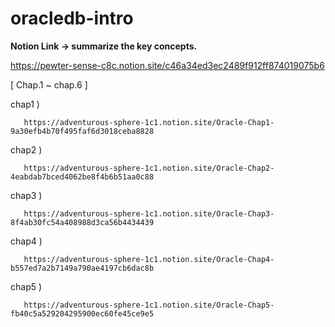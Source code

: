 # oracledb-intro

**Notion Link -> summarize the key concepts.**

https://pewter-sense-c8c.notion.site/c46a34ed3ec2489f912ff874019075b6

[ Chap.1 ~ chap.6 ]

chap1 )  

       https://adventurous-sphere-1c1.notion.site/Oracle-Chap1-9a30efb4b70f495faf6d3018ceba8828

chap2 )  

       https://adventurous-sphere-1c1.notion.site/Oracle-Chap2-4eabdab7bced4062be8f4b6b51aa0c88
       
chap3 )  

       https://adventurous-sphere-1c1.notion.site/Oracle-Chap3-8f4ab30fc54a408988d3ca56b4434439
       
chap4 )
     
       https://adventurous-sphere-1c1.notion.site/Oracle-Chap4-b557ed7a2b7149a790ae4197cb6dac8b

chap5 )

       https://adventurous-sphere-1c1.notion.site/Oracle-Chap5-fb40c5a529204295900ec60fe45ce9e5
       
       
